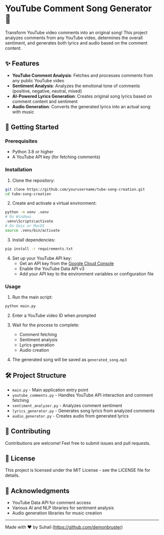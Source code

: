 # YouTube Comment Song Generator 🎵

Transform YouTube video comments into an original song! This project analyzes comments from any YouTube video, determines the overall sentiment, and generates both lyrics and audio based on the comment content.

## ✨ Features

- **YouTube Comment Analysis**: Fetches and processes comments from any public YouTube video
- **Sentiment Analysis**: Analyzes the emotional tone of comments (positive, negative, neutral, mixed)
- **AI-Powered Lyrics Generation**: Creates original song lyrics based on comment content and sentiment
- **Audio Generation**: Converts the generated lyrics into an actual song with music

## 🚀 Getting Started

### Prerequisites

- Python 3.8 or higher
- A YouTube API key (for fetching comments)

### Installation

1. Clone the repository:
```bash
git clone https://github.com/yourusername/tube-song-creation.git
cd tube-song-creation
```

2. Create and activate a virtual environment:
```bash
python -m venv .venv
# On Windows
.venv\Scripts\activate
# On Unix or MacOS
source .venv/bin/activate
```

3. Install dependencies:
```bash
pip install -r requirements.txt
```

4. Set up your YouTube API key:
   - Get an API key from the [Google Cloud Console](https://console.cloud.google.com/)
   - Enable the YouTube Data API v3
   - Add your API key to the environment variables or configuration file

### Usage

1. Run the main script:
```bash
python main.py
```

2. Enter a YouTube video ID when prompted
3. Wait for the process to complete:
   - Comment fetching
   - Sentiment analysis
   - Lyrics generation
   - Audio creation

4. The generated song will be saved as `generated_song.mp3`

## 🛠️ Project Structure

- `main.py` - Main application entry point
- `youtube_comments.py` - Handles YouTube API interaction and comment fetching
- `sentiment_analyzer.py` - Analyzes comment sentiment
- `lyrics_generator.py` - Generates song lyrics from analyzed comments
- `audio_generator.py` - Creates audio from generated lyrics

## 🤝 Contributing

Contributions are welcome! Feel free to submit issues and pull requests.

## 📝 License

This project is licensed under the MIT License - see the LICENSE file for details.

## 🙏 Acknowledgments

- YouTube Data API for comment access
- Various AI and NLP libraries for sentiment analysis
- Audio generation libraries for music creation

---

Made with ❤️ by Suhail (https://github.com/demonbruster)

